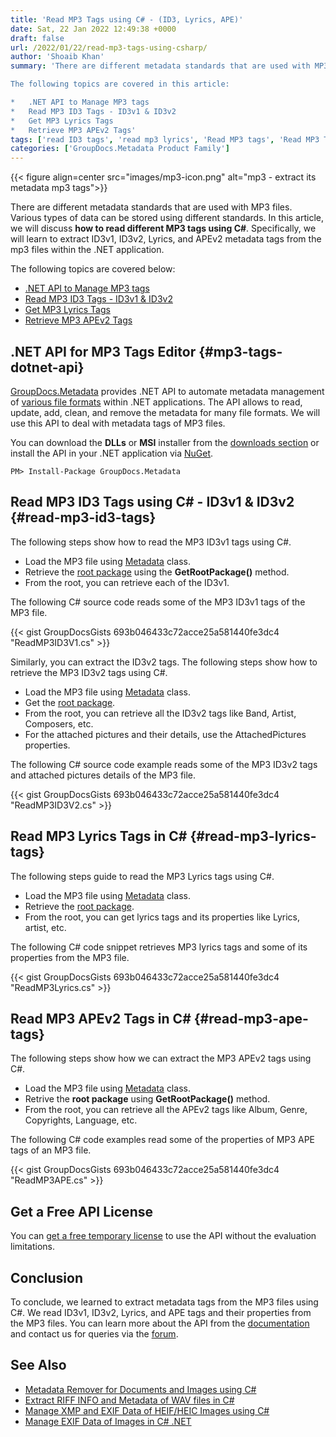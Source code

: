 ```yaml
---
title: 'Read MP3 Tags using C# - (ID3, Lyrics, APE)'
date: Sat, 22 Jan 2022 12:49:38 +0000
draft: false
url: /2022/01/22/read-mp3-tags-using-csharp/
author: 'Shoaib Khan'
summary: 'There are different metadata standards that are used with MP3 files. Various types of data can be stored using different standards. In this article, we will discuss how to read different MP3 tags using C#. Specifically, we will learn to extract ID3v1, ID3v2, Lyrics, and APEv2 metadata tags from the mp3 files within the .NET application.

The following topics are covered in this article:

*   .NET API to Manage MP3 tags
*   Read MP3 ID3 Tags - ID3v1 & ID3v2
*   Get MP3 Lyrics Tags
*   Retrieve MP3 APEv2 Tags'
tags: ['read ID3 tags', 'read mp3 lyrics', 'Read MP3 tags', 'Read MP3 Tags CSharp']
categories: ['GroupDocs.Metadata Product Family']
---
```




{{< figure align=center src="images/mp3-icon.png" alt="mp3 - extract its metadata mp3 tags">}}


There are different metadata standards that are used with MP3 files. Various types of data can be stored using different standards. In this article, we will discuss **how to read different MP3 tags using C#**. Specifically, we will learn to extract ID3v1, ID3v2, Lyrics, and APEv2 metadata tags from the mp3 files within the .NET application.

The following topics are covered below:

*   [.NET API to Manage MP3 tags](#mp3-tags-dotnet-api)
*   [Read MP3 ID3 Tags - ID3v1 & ID3v2](#read-mp3-id3-tags)
*   [Get MP3 Lyrics Tags](#read-mp3-lyrics-tags)
*   [Retrieve MP3 APEv2 Tags](#read-mp3-ape-tags)

## .NET API for MP3 Tags Editor {#mp3-tags-dotnet-api}

[GroupDocs.Metadata](https://products.groupdocs.com/metadata) provides .NET API to automate metadata management of [various file formats](https://docs.groupdocs.com/metadata/net/supported-document-formats/) within .NET applications. The API allows to read, update, add, clean, and remove the metadata for many file formats. We will use this API to deal with metadata tags of MP3 files.

You can download the **DLLs** or **MSI** installer from the [downloads section](https://downloads.groupdocs.com/metadata) or install the API in your .NET application via [NuGet](https://www.nuget.org/packages/groupdocs.metadata).

```
PM> Install-Package GroupDocs.Metadata
```

## Read MP3 ID3 Tags using C# - ID3v1 & ID3v2 {#read-mp3-id3-tags}

The following steps show how to read the MP3 ID3v1 tags using C#.

*   Load the MP3 file using [Metadata](https://apireference.groupdocs.com/metadata/net/groupdocs.metadata/metadata) class.
*   Retrieve the [root package](https://apireference.groupdocs.com/metadata/net/groupdocs.metadata.formats.audio/mp3rootpackage) using the **GetRootPackage()** method.
*   From the root, you can retrieve each of the ID3v1.

The following C# source code reads some of the MP3 ID3v1 tags of the MP3 file.

{{< gist GroupDocsGists 693b046433c72acce25a581440fe3dc4 "ReadMP3ID3V1.cs" >}}

Similarly, you can extract the ID3v2 tags. The following steps show how to retrieve the MP3 ID3v2 tags using C#.

*   Load the MP3 file using [Metadata](https://apireference.groupdocs.com/metadata/net/groupdocs.metadata/metadata) class.
*   Get the [root package](https://apireference.groupdocs.com/metadata/net/groupdocs.metadata.formats.audio/mp3rootpackage).
*   From the root, you can retrieve all the ID3v2 tags like Band, Artist, Composers, etc.
*   For the attached pictures and their details, use the AttachedPictures properties.

The following C# source code example reads some of the MP3 ID3v2 tags and attached pictures details of the MP3 file.

{{< gist GroupDocsGists 693b046433c72acce25a581440fe3dc4 "ReadMP3ID3V2.cs" >}}

## Read MP3 Lyrics Tags in C# {#read-mp3-lyrics-tags}

The following steps guide to read the MP3 Lyrics tags using C#.

*   Load the MP3 file using [Metadata](https://apireference.groupdocs.com/metadata/net/groupdocs.metadata/metadata) class.
*   Retrieve the [root package](https://apireference.groupdocs.com/metadata/net/groupdocs.metadata.formats.audio/mp3rootpackage).
*   From the root, you can get lyrics tags and its properties like Lyrics, artist, etc.

The following C# code snippet retrieves MP3 lyrics tags and some of its properties from the MP3 file.

{{< gist GroupDocsGists 693b046433c72acce25a581440fe3dc4 "ReadMP3Lyrics.cs" >}}

## Read MP3 APEv2 Tags in C# {#read-mp3-ape-tags}

The following steps show how we can extract the MP3 APEv2 tags using C#.

*   Load the MP3 file using [Metadata](https://apireference.groupdocs.com/metadata/net/groupdocs.metadata/metadata) class.
*   Retrive the **root package** using **GetRootPackage()** method.
*   From the root, you can retrieve all the APEv2 tags like Album, Genre, Copyrights, Language, etc.

The following C# code examples read some of the properties of MP3 APE tags of an MP3 file.

{{< gist GroupDocsGists 693b046433c72acce25a581440fe3dc4 "ReadMP3APE.cs" >}}

## Get a Free API License

You can [get a free temporary license](https://purchase.groupdocs.com/temporary-license) to use the API without the evaluation limitations.

## Conclusion

To conclude, we learned to extract metadata tags from the MP3 files using C#. We read ID3v1, ID3v2, Lyrics, and APE tags and their properties from the MP3 files. You can learn more about the API from the [documentation](https://docs.groupdocs.com/metadata/net/) and contact us for queries via the [forum](https://forum.groupdocs.com/).

## See Also

*   [Metadata Remover for Documents and Images using C#](https://blog.groupdocs.com/2020/12/29/remove-metadata-of-documents-and-images-using-csharp/)
*   [Extract RIFF INFO and Metadata of WAV files in C#](https://blog.groupdocs.com/2021/03/05/extract-riff-info-and-metadata-of-wav-files-in-csharp/)
*   [Manage XMP and EXIF Data of HEIF/HEIC Images using C#](https://blog.groupdocs.com/2021/07/17/manage-xmp-and-exif-data-of-heif-heic-images-using-csharp/)
*   [Manage EXIF Data of Images in C# .NET](https://blog.groupdocs.com/2020/05/13/manage-exif-data-in-csharp-net-for-jpeg-png-tiff-webp-images/)




